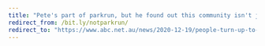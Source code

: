 ```yaml
---
title: "Pete's part of parkrun, but he found out this community isn't just about running - ABC News"
redirect_from: /bit.ly/notparkrun/
redirect_to: "https://www.abc.net.au/news/2020-12-19/people-turn-up-to-parkrun-for-the-community-not-the-running/12990964"
---
```

